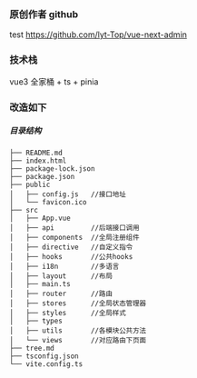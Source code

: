### 原创作者 github

test
https://github.com/lyt-Top/vue-next-admin

### 技术栈

vue3 全家桶 + ts + pinia

### 改造如下

##### 目录结构

```
├── README.md
├── index.html
├── package-lock.json
├── package.json
├── public
│   ├── config.js   //接口地址
│   └── favicon.ico
├── src
│   ├── App.vue
│   ├── api         //后端接口调用
│   ├── components  //全局注册组件
│   ├── directive   //自定义指令
│   ├── hooks       //公共hooks
│   ├── i18n        //多语言
│   ├── layout      //布局
│   ├── main.ts
│   ├── router      //路由
│   ├── stores      //全局状态管理器
│   ├── styles      //全局样式
│   ├── types
│   ├── utils       //各模块公共方法
│   └── views       //对应路由下页面
├── tree.md
├── tsconfig.json
└── vite.config.ts
```
